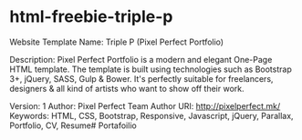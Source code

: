 # html-freebie-triple-p
Website Template Name: Triple P (Pixel Perfect Portfolio)

Description: Pixel Perfect Portfolio is a modern and elegant One-Page HTML template. The template is built using technologies such as Bootstrap 3+, jQuery, SASS, Gulp &amp; Bower. It's perfectly suitable for freelancers, designers &amp; all kind of artists who want to show off their work.  

Version: 1
Author: Pixel Perfect Team
Author URI: http://pixelperfect.mk/
Keywords: HTML, CSS, Bootstrap, Responsive, Javascript, jQuery, Parallax, Portfolio, CV, Resume# Portafoilio
